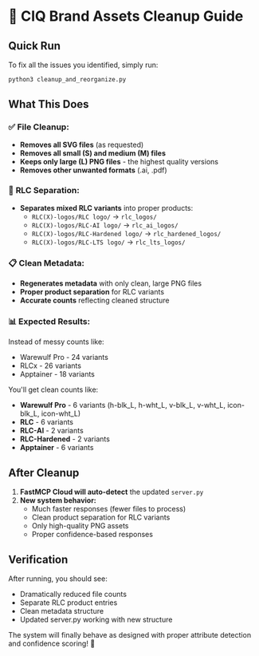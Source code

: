 # 🧹 CIQ Brand Assets Cleanup Guide

## **Quick Run**

To fix all the issues you identified, simply run:

```bash
python3 cleanup_and_reorganize.py
```

## **What This Does**

### ✅ **File Cleanup:**
- **Removes all SVG files** (as requested)
- **Removes all small (S) and medium (M) files**
- **Keeps only large (L) PNG files** - the highest quality versions
- **Removes other unwanted formats** (.ai, .pdf)

### 🔄 **RLC Separation:**
- **Separates mixed RLC variants** into proper products:
  - `RLC(X)-logos/RLC logo/` → `rlc_logos/`
  - `RLC(X)-logos/RLC-AI logo/` → `rlc_ai_logos/`
  - `RLC(X)-logos/RLC-Hardened logo/` → `rlc_hardened_logos/`
  - `RLC(X)-logos/RLC-LTS logo/` → `rlc_lts_logos/`

### 📋 **Clean Metadata:**
- **Regenerates metadata** with only clean, large PNG files
- **Proper product separation** for RLC variants
- **Accurate counts** reflecting cleaned structure

### 📊 **Expected Results:**
Instead of messy counts like:
- Warewulf Pro - 24 variants
- RLCx - 26 variants  
- Apptainer - 18 variants

You'll get clean counts like:
- **Warewulf Pro** - 6 variants (h-blk_L, h-wht_L, v-blk_L, v-wht_L, icon-blk_L, icon-wht_L)
- **RLC** - 6 variants
- **RLC-AI** - 2 variants  
- **RLC-Hardened** - 2 variants
- **Apptainer** - 6 variants

## **After Cleanup**

1. **FastMCP Cloud will auto-detect** the updated `server.py`
2. **New system behavior:**
   - Much faster responses (fewer files to process)
   - Clean product separation for RLC variants
   - Only high-quality PNG assets
   - Proper confidence-based responses

## **Verification**

After running, you should see:
- Dramatically reduced file counts
- Separate RLC product entries
- Clean metadata structure
- Updated server.py working with new structure

The system will finally behave as designed with proper attribute detection and confidence scoring! 🚀
